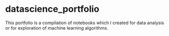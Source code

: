 # datascience_portfolio
This portfolio is a compilation of notebooks which I created for data analysis or for exploration of machine learning algorithms.
